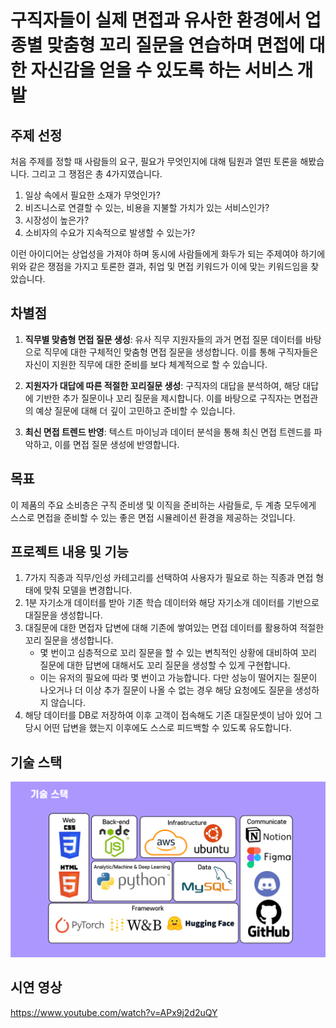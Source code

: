 # 구직자들이 실제 면접과 유사한 환경에서 업종별 맞춤형 꼬리 질문을 연습하며 면접에 대한 자신감을 얻을 수 있도록 하는 서비스 개발

## 주제 선정

처음 주제를 정할 때 사람들의 요구, 필요가 무엇인지에 대해 팀원과 열띤 토론을 해봤습니다. 그리고 그 쟁점은 총 4가지였습니다.

1. 일상 속에서 필요한 소재가 무엇인가?
2. 비즈니스로 연결할 수 있는, 비용을 지불할 가치가 있는 서비스인가?
3. 시장성이 높은가?
4. 소비자의 수요가 지속적으로 발생할 수 있는가?

이런 아이디어는 상업성을 가져야 하며 동시에 사람들에게 화두가 되는 주제여야 하기에 위와 같은 쟁점을 가지고 토론한 결과, 취업 및 면접 키워드가 이에 맞는 키워드임을 찾았습니다.

## 차별점

1. **직무별 맞춤형 면접 질문 생성**:
   유사 직무 지원자들의 과거 면접 질문 데이터를 바탕으로 직무에 대한 구체적인 맞춤형 면접 질문을 생성합니다. 이를 통해 구직자들은 자신이 지원한 직무에 대한 준비를 보다 체계적으로 할 수 있습니다.

2. **지원자가 대답에 따른 적절한 꼬리질문 생성**:
   구직자의 대답을 분석하여, 해당 대답에 기반한 추가 질문이나 꼬리 질문을 제시합니다. 이를 바탕으로 구직자는 면접관의 예상 질문에 대해 더 깊이 고민하고 준비할 수 있습니다.

3. **최신 면접 트렌드 반영**:
   텍스트 마이닝과 데이터 분석을 통해 최신 면접 트렌드를 파악하고, 이를 면접 질문 생성에 반영합니다.

## 목표

이 제품의 주요 소비층은 구직 준비생 및 이직을 준비하는 사람들로, 두 계층 모두에게 스스로 면접을 준비할 수 있는 좋은 면접 시뮬레이션 환경을 제공하는 것입니다.

## 프로젝트 내용 및 기능

1. 7가지 직종과 직무/인성 카테고리를 선택하여 사용자가 필요로 하는 직종과 면접 형태에 맞춰 모델을 변경합니다.
2. 1분 자기소개 데이터를 받아 기존 학습 데이터와 해당 자기소개 데이터를 기반으로 대질문을 생성합니다.
3. 대질문에 대한 면접자 답변에 대해 기존에 쌓여있는 면접 데이터를 활용하여 적절한 꼬리 질문을 생성합니다.
   - 몇 번이고 심층적으로 꼬리 질문을 할 수 있는 변칙적인 상황에 대비하여 꼬리 질문에 대한 답변에 대해서도 꼬리 질문을 생성할 수 있게 구현합니다.
   - 이는 유저의 필요에 따라 몇 번이고 가능합니다. 다만 성능이 떨어지는 질문이 나오거나 더 이상 추가 질문이 나올 수 없는 경우 해당 요청에도 질문을 생성하지 않습니다.
4. 해당 데이터를 DB로 저장하여 이후 고객이 접속해도 기존 대질문셋이 남아 있어 그 당시 어떤 답변을 했는지 이후에도 스스로 피드백할 수 있도록 유도합니다.

## 기술 스택


![기술스택](images/기술스택.png)

## 시연 영상
https://www.youtube.com/watch?v=APx9j2d2uQY
